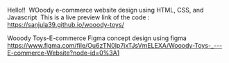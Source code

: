 Hello!! 
WOoody e-commerce website design using HTML, CSS, and Javascript 
This is a live preview link of the code : 
https://sanjula39.github.io/wooody-toys/


Wooody Toys-E-commerce Figma concept design using figma https://www.figma.com/file/Ou6zTN0lp7jxTJsVmELEXA/Wooody-Toys-_---E-commerce-Website?node-id=0%3A1
